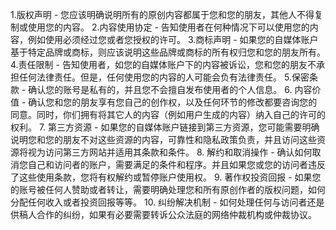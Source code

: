 1.版权声明 - 您应该明确说明所有的原创内容都属于您和您的朋友，其他人不得复制或使用您的内容。
2.内容使用协定 - 告知使用者在何种情况下可以使用您的内容，例如使用必须经过您或者您授权的许可。
3.商标声明 - 如果您的自媒体账户基于特定品牌或商标，则应该说明这些品牌或商标的所有权归您和您的朋友所有。
4.责任限制 - 告知使用者，如您的自媒体账户下的内容被诉讼，您和您的朋友不承担任何法律责任。但是，任何使用您的内容的人可能会负有法律责任。
5.保密条款 - 确认您的账号是私有的，并且您不会擅自发布使用者的个人信息。
6.	内容价值 - 确认您和您的朋友享有您自己的创作权，以及任何环节的修改都要咨询您的同意。同时，你们拥有将其它人的内容（例如用户生成的内容）纳入自己的许可的权利。
7.	第三方资源 - 如果您的自媒体账户链接到第三方资源，您可能需要明确说明您和您的朋友不对这些资源的内容，可靠性和隐私政策负责，并且访问这些资源将视为访问第三方网站并适用其条款和条件。
8.	解约和取消操作 - 确认如何取消您自己和访问者的账户，需要满足的条件和程序。并且如果您或您的访问者违反了这些使用条款，您将有权解约或暂停账户使用权。
9.	著作权投资回报 - 如果您的账号被任何人赞助或者转让，需要明确处理您和所有原创作者的版权问题，如何分配任何收入或者投资回报等等。
10.	纠纷解决机制 - 如何处理任何与访问者还是供稿人合作的纠纷，如果有必要需要转诉公众法庭的网络仲裁机构或仲裁协议。


